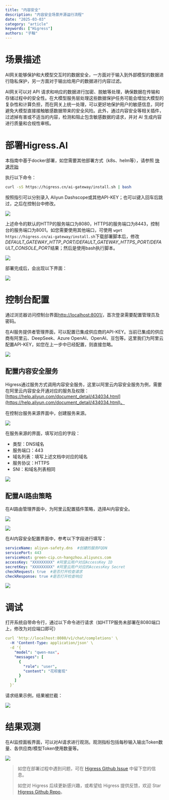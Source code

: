 ```yaml
---
title: "内容安全"
description: "内容安全场景开源运行流程"
date: "2025-03-03"
category: "article"
keywords: ["Higress"]
authors: "子釉"
---
```

# 场景描述
AI网关能够保护和大模型交互时的数据安全，一方面对于输入到外部模型的数据进行隐私保护，另一方面对于输出给用户的数据进行内容过滤。

AI网关可以对 API 请求和响应的数据进行加密、脱敏等处理，确保数据在传输和存储过程中的安全性。在大模型服务层处理这些数据保护任务可能会增加大模型的复杂性和计算负担，而在网关上统一处理，可以更好地保护用户的敏感信息，同时避免大模型直接接触敏感数据带来的安全风险。此外，通过内容安全等相关插件，过滤掉有害或不适当的内容，检测和阻止包含敏感数据的请求，并对 AI 生成内容进行质量和合规性审核。

# 部署Higress.AI
本指南中基于docker部署，如您需要其他部署方式（k8s、helm等），请参照 [快速开始](https://higress.cn/docs/latest/user/quickstart/)

执行以下命令：

```bash
curl -sS https://higress.cn/ai-gateway/install.sh | bash
```

按照指引可以分别录入 Aliyun Dashscope或其他API-KEY；也可以键入回车后跳过，之后在控制台中修改。

![](https://intranetproxy.alipay.com/skylark/lark/0/2025/png/66357218/1741063971166-0b83c7c9-b093-49f1-b38b-145994623f30.png)



上述命令的默认的HTTP的服务端口为8080，HTTPS的服务端口为8443，控制台的服务端口为8001。如您需要使用其他端口，可使用 `wget https://higress.cn/ai-gateway/install.sh`下载部署脚本后，修改*DEFAULT_GATEWAY_HTTP_PORT/DEFAULT_GATEWAY_HTTPS_PORT/DEFAULT_CONSOLE_PORT*结果；然后是使用bash执行脚本。

![](https://intranetproxy.alipay.com/skylark/lark/0/2025/png/66357218/1741059869116-ab053c2c-0aaf-451b-8cad-21ac9664c28d.png)



部署完成后，会出现以下界面：

![](https://intranetproxy.alipay.com/skylark/lark/0/2025/png/66357218/1741063935811-ddf2eef7-967d-49a8-92e6-f99613b7dbf7.png)



# 控制台配置
通过浏览器访问控制台界面[http://localhost:8001/](http://localhost:8001/)，首次登录需要配置管理员及密码。

在AI服务提供者管理界面，可以配置已集成供应商的API-KEY。当前已集成的供应商有阿里云、DeepSeek、Azure OpenAI、OpenAI、豆包等。这里我们为阿里云配置API-KEY，如您在上一步中已经配置，则直接忽略。

![](https://intranetproxy.alipay.com/skylark/lark/0/2025/png/66357218/1741082187334-4ffee05e-04d9-49c0-b3e9-aa40c1d4ce9c.png)



## 配置内容安全服务
Higress通过服务方式调用内容安全服务，这里以阿里云内容安全服务为例，需要在阿里云内容安全开通对应的服务及权限：[https://help.aliyun.com/document_detail/434034.html](https://help.aliyun.com/document_detail/434034.html)。

在控制台服务来源界面中，创建服务来源。

![](https://intranetproxy.alipay.com/skylark/lark/0/2025/png/66357218/1742385778415-b004e604-a95c-4b4f-b15f-74f9a6336691.png)

在服务来源的界面，填写对应的字段：

+ 类型：DNS域名
+ 服务端口：443
+ 域名列表：填写上述文档中对应的域名
+ 服务协议：HTTPS
+ SNI：和域名列表相同

![](https://intranetproxy.alipay.com/skylark/lark/0/2025/png/66357218/1741146188864-43242a02-ca78-47a1-b0d5-dc238d22b966.png)



## 配置AI路由策略
在AI路由管理界面中，为阿里云配置插件策略，选择AI内容安全。

![](https://intranetproxy.alipay.com/skylark/lark/0/2025/png/66357218/1741082325606-a8bed434-c49d-4daa-aba6-1a0e2bb8b7d8.png)

![](https://intranetproxy.alipay.com/skylark/lark/0/2025/png/66357218/1741146462187-66f40d9b-531c-486c-8946-ba2af296ec65.png)



在AI内容安全配置界面中，参考以下字段进行填写：

```yaml
serviceName: aliyun-safety.dns	#创建的服务FQDN
servicePort: 443
serviceHost: green-cip.cn-hangzhou.aliyuncs.com
accessKey: "XXXXXXXXX" #阿里云用户对应AccessKey ID
secretKey: "XXXXXXXXX" #阿里云用户对应的AccessKey Secret
checkRequest: true	#是否打开检查请求
checkResponse: true	#是否打开检查响应
```

![](https://intranetproxy.alipay.com/skylark/lark/0/2025/png/66357218/1741146275358-c0d3ba9e-9cc3-4363-b53c-418d7111c37c.png)





# 调试
打开系统自带命令行，通过以下命令进行请求（如HTTP服务未部署在8080端口上，修改为对应端口即可）

```yaml
curl 'http://localhost:8080/v1/chat/completions' \
  -H 'Content-Type: application/json' \
  -d '{
    "model": "qwen-max",
    "messages": [
      {
        "role": "user",
        "content": "花呗套现"
      }
    ]
  }'

```

请求结果示例，结果被拦截：

![](https://intranetproxy.alipay.com/skylark/lark/0/2025/png/66357218/1741150732225-186b8fba-cfe7-4e59-94bf-d5fc90004bd7.png)



# 结果观测
在AI监控面板界面，可以对AI请求进行观测。观测指标包括每秒输入输出Token数量、各供应商/模型Token使用数量等。

![](https://intranetproxy.alipay.com/skylark/lark/0/2025/png/66357218/1741077322520-55959b84-3f15-442c-a7fb-12cc333f1b0f.png)


> 如您在部署过程中遇到问题，可在 [Higress Github Issue](https://github.com/alibaba/higress/issues) 中留下您的信息。
> 
> 如您对 Higress 后续更新感兴趣，或希望给 Higress 提供反馈，欢迎 Star [Higress Github Repo](https://github.com/alibaba/higress/)。